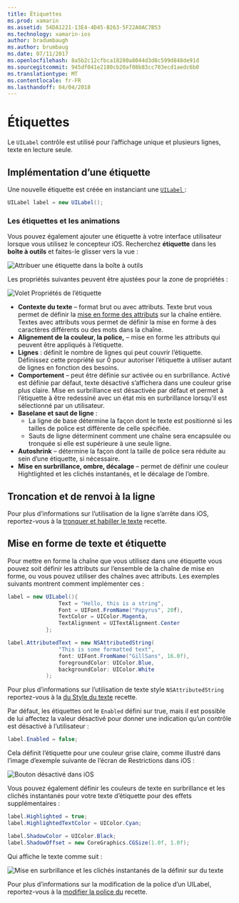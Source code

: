 ```yaml
---
title: Étiquettes
ms.prod: xamarin
ms.assetid: 54DA1221-13E4-4D45-B263-5F22A0AC7B53
ms.technology: xamarin-ios
author: bradumbaugh
ms.author: brumbaug
ms.date: 07/11/2017
ms.openlocfilehash: 8a5b2c12cfbca18280a8044d3d8c599d848de91d
ms.sourcegitcommit: 945df041e2180cb20af08b83cc703ecd1aedc6b0
ms.translationtype: MT
ms.contentlocale: fr-FR
ms.lasthandoff: 04/04/2018
---
```

# <a name="labels"></a>Étiquettes

Le `UILabel` contrôle est utilisé pour l’affichage unique et plusieurs lignes, texte en lecture seule. 

## <a name="implementing-a-label"></a>Implémentation d’une étiquette

Une nouvelle étiquette est créée en instanciant une [ `UILabel` ](https://developer.xamarin.com/api/type/UIKit.UILabel/):

```csharp
UILabel label = new UILabel();
```

### <a name="labels-and-storyboards"></a>Les étiquettes et les animations

Vous pouvez également ajouter une étiquette à votre interface utilisateur lorsque vous utilisez le concepteur iOS. Recherchez **étiquette** dans les **boîte à outils** et faites-le glisser vers la vue :

![Attribuer une étiquette dans la boîte à outils](labels-images/image3.png)

Les propriétés suivantes peuvent être ajustées pour la zone de propriétés :

![Volet Propriétés de l’étiquette](labels-images/image2.png)

- **Contexte du texte** – format brut ou avec attributs. Texte brut vous permet de définir la [mise en forme des attributs](#Formatting_Text_and_Label) sur la chaîne entière. Textes avec attributs vous permet de définir la mise en forme à des caractères différents ou des mots dans la chaîne.
- **Alignement de la couleur, la police,** – mise en forme les attributs qui peuvent être appliqués à l’étiquette.
- **Lignes** : définit le nombre de lignes qui peut couvrir l’étiquette. Définissez cette propriété sur 0 pour autoriser l’étiquette à utiliser autant de lignes en fonction des besoins.
- **Comportement** – peut être définie sur activée ou en surbrillance. Activé est définie par défaut, texte désactivé s’affichera dans une couleur grise plus claire. Mise en surbrillance est désactivée par défaut et permet à l’étiquette à être redessiné avec un état mis en surbrillance lorsqu’il est sélectionné par un utilisateur.
- **Baselane et saut de ligne** : 
    - La ligne de base détermine la façon dont le texte est positionné si les tailles de police est différente de celle spécifiée.
    - Sauts de ligne déterminent comment une chaîne sera encapsulée ou tronquée si elle est supérieure à une seule ligne.
- **Autoshrink** – détermine la façon dont la taille de police sera réduite au sein d’une étiquette, si nécessaire.
- **Mise en surbrillance, ombre, décalage** – permet de définir une couleur Hightlighted et les clichés instantanés, et le décalage de l’ombre.

## <a name="truncating-and-wrapping"></a>Troncation et de renvoi à la ligne

Pour plus d’informations sur l’utilisation de la ligne s’arrête dans iOS, reportez-vous à la [tronquer et habiller le texte](https://developer.xamarin.com/recipes/ios/standard_controls/labels/uilabel-truncate-wrap-text/) recette.

<a name="Formatting_Text_and_Label"/>

## <a name="formatting-text-and-label"></a>Mise en forme de texte et étiquette

Pour mettre en forme la chaîne que vous utilisez dans une étiquette vous pouvez soit définir les attributs sur l’ensemble de la chaîne de mise en forme, ou vous pouvez utiliser des chaînes avec attributs. Les exemples suivants montrent comment implémenter ces :

```csharp
label = new UILabel(){
                Text = "Hello, this is a string",
                Font = UIFont.FromName("Papyrus", 20f),
                TextColor = UIColor.Magenta,
                TextAlignment = UITextAlignment.Center
            };
```

```csharp
label.AttributedText = new NSAttributedString(
                "This is some formatted text",
                font: UIFont.FromName("GillSans", 16.0f),
                foregroundColor: UIColor.Blue,
                backgroundColor: UIColor.White
            );
```

Pour plus d’informations sur l’utilisation de texte style `NSAttributedString` reportez-vous à la [du Style du texte](https://developer.xamarin.com/recipes/ios/standard_controls/text_field/style_text/) recette.

Par défaut, les étiquettes ont le `Enabled` défini sur true, mais il est possible de lui affectez la valeur désactivé pour donner une indication qu’un contrôle est désactivé à l’utilisateur :

```csharp
label.Enabled = false;
```

Cela définit l’étiquette pour une couleur grise claire, comme illustré dans l’image d’exemple suivante de l’écran de Restrictions dans iOS :

![Bouton désactivé dans iOS](labels-images/image1.png)

Vous pouvez également définir les couleurs de texte en surbrillance et les clichés instantanés pour votre texte d’étiquette pour des effets supplémentaires :

```csharp
label.Highlighted = true;
label.HighlightedTextColor = UIColor.Cyan;

label.ShadowColor = UIColor.Black;
label.ShadowOffset = new CoreGraphics.CGSize(1.0f, 1.0f);
```

Qui affiche le texte comme suit :

![Mise en surbrillance et les clichés instantanés de la définir sur du texte](labels-images/image4.png)

Pour plus d’informations sur la modification de la police d’un UILabel, reportez-vous à la [modifier la police du](https://developer.xamarin.com/recipes/ios/standard_controls/labels/change_the_font/) recette.





